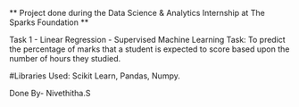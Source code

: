 ** Project done during the Data Science & Analytics Internship at The Sparks Foundation **

Task 1 - Linear Regression - Supervised Machine Learning
Task: To predict the percentage of marks that a student is expected to score based upon the number of hours they studied.

#Libraries Used: Scikit Learn, Pandas, Numpy.

Done By- Nivethitha.S

